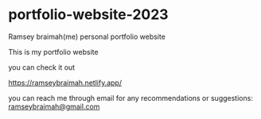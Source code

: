 # portfolio-website-2023
Ramsey braimah(me) personal portfolio website 


This is my portfolio website

you can check it out

https://ramseybraimah.netlify.app/

you can reach me through email for any recommendations or suggestions: ramseybraimah@gmail.com

